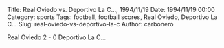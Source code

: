 Title: Real Oviedo vs. Deportivo La C…, 1994/11/19
Date: 1994/11/19 00:00
Category: sports
Tags: football, football scores, Real Oviedo, Deportivo La C…
Slug: real-oviedo-vs-deportivo-la-c
Author: carbonero


Real Oviedo 2 - 0 Deportivo La C…
